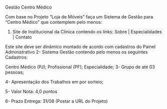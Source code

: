 Gestão Centro Médico

Com base no Projeto “Loja de Móveis” faça um Sistema de Gestão para “Centro Médico” que contemplem pelo menos:


1) Site de Institucional da Clínica contendo os links: Sobre | Especialidades | Contato

Este site deve ser dinâmico montado de acordo com cadastros do Painel Administrativo
 2- Sistema Gestão contendo pelo menos os seguintes Cadastros:

Centro Médico (PJ);
Profissional (PF);
Especialidade;
3- Grupo de até 03 pessoas;

4- Apresentação dos Trabalhos em por sorteio;

5- Valor Nota: 4,0 pontos

6- Prazo Entrega: 31/08 (Postar a URL do Projeto)